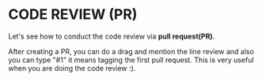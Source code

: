 # CODE REVIEW (PR)

Let's see how to conduct the code review via **pull request(PR)**.


After creating a PR, you can do a drag and mention the line review and also you can type "#1" it means tagging the first pull request. This is very useful when you are doing the code review :).

